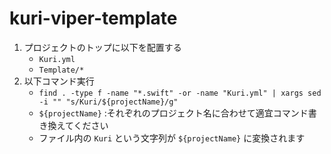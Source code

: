 # kuri-viper-template
1. プロジェクトのトップに以下を配置する
    * `Kuri.yml`
    * `Template/*`
2. 以下コマンド実行
    * `find . -type f -name "*.swift" -or -name "Kuri.yml" | xargs sed -i "" "s/Kuri/${projectName}/g"`
    * `${projectName}` :それぞれのプロジェクト名に合わせて適宜コマンド書き換えてください
    * ファイル内の `Kuri` という文字列が `${projectName}` に変換されます
